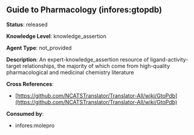 [//]: # (DO NOT MANUALLY EDIT THIS FILE. IT IS GENERATED FROM A TEMPLATE.)

## Guide to Pharmacology (infores:gtopdb)

**Status**: released
  
**Knowledge Level**: knowledge_assertion
  
**Agent Type**: not_provided

**Description**: An expert-knowledge_assertion resource of ligand-activity-target relationships, the majority of which come from high-quality pharmacological and medicinal chemistry literature

**Cross References**:

- [https://github.com/NCATSTranslator/Translator-All/wiki/GtoPdb](https://github.com/NCATSTranslator/Translator-All/wiki/GtoPdb)


**Consumed by**:

- infores:molepro